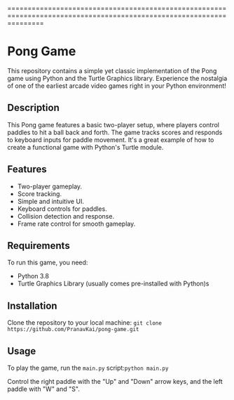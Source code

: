 
=====================================================================================================================
# Pong Game

This repository contains a simple yet classic implementation of the Pong game using Python and the Turtle Graphics library. Experience the nostalgia of one of the earliest arcade video games right in your Python environment!

## Description

This Pong game features a basic two-player setup, where players control paddles to hit a ball back and forth. The game tracks scores and responds to keyboard inputs for paddle movement. It's a great example of how to create a functional game with Python's Turtle module.

## Features

- Two-player gameplay.
- Score tracking.
- Simple and intuitive UI.
- Keyboard controls for paddles.
- Collision detection and response.
- Frame rate control for smooth gameplay.

## Requirements

To run this game, you need:
- Python 3.8
- Turtle Graphics Library (usually comes pre-installed with Python)s

## Installation

Clone the repository to your local machine:
```git clone https://github.com/PranavKai/pong-game.git```


## Usage

To play the game, run the `main.py` script:```python main.py```



Control the right paddle with the "Up" and "Down" arrow keys, and the left paddle with "W" and "S".



